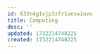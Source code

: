 ```yaml
---
id: 632n4g1xjp3zfr1uezwiuvu
title: Computing
desc: ''
updated: 1732214748225
created: 1732214748225
---
```

